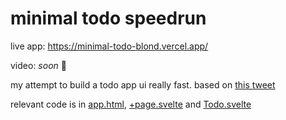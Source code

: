 # minimal todo speedrun

live app: https://minimal-todo-blond.vercel.app/

video: _soon_ 👀

my attempt to build a todo app ui really fast. based on [this tweet](https://twitter.com/trafnar/status/1691213118989590528)

relevant code is in [app.html](/src/app.html), [+page.svelte](/src/routes/+page.svelte) and [Todo.svelte](/src/routes/Todo.svelte)
